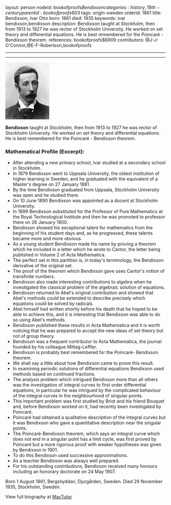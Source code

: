layout: person
nodeid: bookofproofs$Bendixson
categories: history,19th-century
parentid: bookofproofs$603
tags: origin-sweden
orderid: 1861
title: Bendixson, Ivar Otto
born: 1861
died: 1935
keywords: ivar bendixson,bendixson
description: Bendixson taught at Stockholm, then from 1913 to 1927 he was rector of Stockholm University. He worked on set theory and differential equations. He is best remembered for the Poincaré - Bendixson theorem.
references: bookofproofs$6909
contributors: @J-J-O'Connor,@E-F-Robertson,bookofproofs

---



---

![Bendixson.jpg](https://github.com/bookofproofs/bookofproofs.github.io/blob/main/_sources/_assets/images/portraits/Bendixson.jpg?raw=true)

**Bendixson** taught at Stockholm, then from 1913 to 1927 he was rector of Stockholm University. He worked on set theory and differential equations. He is best remembered for the Poincaré - Bendixson theorem.

### Mathematical Profile (Excerpt):
* After attending a new primary school, Ivar studied at a secondary school in Stockholm.
* In 1879 Bendixson went to Uppsala University, the oldest institution of higher learning in Sweden, and he graduated with the equivalent of a Master's degree on 27 January 1881.
* By the time Bendixson graduated from Uppsala, Stockholm University was open and he studied there.
* On 10 June 1890 Bendixson was appointed as a docent at Stockholm University.
* In 1899 Bendixson substituted for the Professor of Pure Mathematics at the Royal Technological Institute and then he was promoted to professor there on 26 January 1900.
* Bendixson showed his exceptional talent for mathematics from the beginning of his student days and, as he progressed, these talents became more and more obvious.
* As a young student Bendixson made his name by proving a theorem which he included in a letter which he wrote to Cantor, the letter being published in Volume 2 of Acta Mathematica.
* The perfect set in this partition is, in today's terminology, the Bendixson derivative of the original set.
* The proof of the theorem which Bendixson gave uses Cantor's notion of transfinite numbers.
* Bendixson also made interesting contributions to algebra when he investigated the classical problem of the algebraic solution of equations.
* Bendixson returned to Abel's original contribution and showed that Abel's methods could be extended to describe precisely which equations could be solved by radicals.
* Abel himself had written shortly before his death that he hoped to be able to achieve this, and it is interesting that Bendixson was able to do so using Abel's methods.
* Bendixson published these results in Acta Mathematica and it is worth noticing that he was prepared to accept the new ideas of set theory but not of group theory.
* Bendixson was a frequent contributor to Acta Mathematica, the journal founded by his colleague Mittag-Leffler.
* Bendixson is probably best remembered for the Poincaré- Bendixson theorem.
* We shall say a little about how Bendixson came to prove this result.
* In examining periodic solutions of differential equations Bendixson used methods based on continued fractions.
* The analysis problem which intrigued Bendixson more than all others was the investigation of integral curves to first order differential equations, in particular he was intrigued by the complicated behaviour of the integral curves in the neighbourhood of singular points.
* This important problem was first studied by Briot and his friend Bouquet and, before Bendixson worked on it, had recently been investigated by Poincaré.
* Poincaré had obtained a qualitative description of the integral curves but it was Bendixson who gave a quantitative description near the singular points.
* The Poincaré-Bendixson theorem, which says an integral curve which does not end in a singular point has a limit cycle, was first proved by Poincaré but a more rigorous proof with weaker hypotheses was given by Bendixson in 1901.
* To do this Bendixson used successive approximations.
* As a teacher Bendixson was always well prepared.
* For his outstanding contributions, Bendixson received many honours including an honorary doctorate on 24 May 1907.

Born 1 August 1861, Bergshyddan, Djurgården, Sweden. Died 29 November 1935, Stockholm, Sweden.

View full biography at [MacTutor](https://mathshistory.st-andrews.ac.uk/Biographies/Bendixson/)
